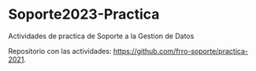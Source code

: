 # Soporte2023-Practica
Actividades de practica de Soporte a la Gestion de Datos

Repositorio con las actividades:
https://github.com/frro-soporte/practica-2021.
